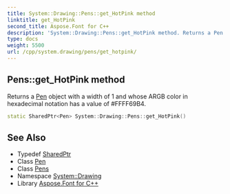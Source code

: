 ```yaml
---
title: System::Drawing::Pens::get_HotPink method
linktitle: get_HotPink
second_title: Aspose.Font for C++
description: 'System::Drawing::Pens::get_HotPink method. Returns a Pen object with a width of 1 and whose ARGB color in hexadecimal notation has a value of #FFFF69B4 in C++.'
type: docs
weight: 5500
url: /cpp/system.drawing/pens/get_hotpink/
---
```

## Pens::get_HotPink method


Returns a [Pen](../../pen/) object with a width of 1 and whose ARGB color in hexadecimal notation has a value of #FFFF69B4.

```cpp
static SharedPtr<Pen> System::Drawing::Pens::get_HotPink()
```

## See Also

* Typedef [SharedPtr](../../../system/sharedptr/)
* Class [Pen](../../pen/)
* Class [Pens](../)
* Namespace [System::Drawing](../../)
* Library [Aspose.Font for C++](../../../)
